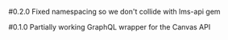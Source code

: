 #0.2.0
Fixed namespacing so we don't collide with lms-api gem

#0.1.0
Partially working GraphQL wrapper for the Canvas API

